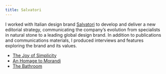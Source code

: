 ```yaml
---
title: Salvatori
---
```

I worked with Italian design brand [Salvatori](https://www.salvatoriofficial.com/en/gb/) to develop and deliver a new editorial strategy, communicating the company’s evolution from specialists in natural stone to a leading global design brand. In addition to publications and communications materials, I produced interviews and features exploring the brand and its values.

- [The Joy of Simplicity](https://www.salvatoriofficial.com/en/gb/stories/the-joy-of-simplicity/)
- [An Homage to Morandi](https://www.salvatoriofficial.com/en/gb/stories/omaggio-a-morandi/)
- [The Bathroom](https://www.salvatoriofficial.com/en/gb/stories/the-bathroom/)
